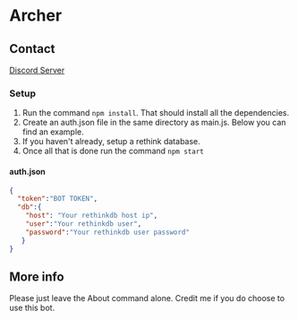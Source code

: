 # Archer
## Contact
[Discord Server](https://discord.gg/4E4pgNT)

### Setup
1. Run the command `npm install`. That should install all the dependencies.
2. Create an auth.json file in the same directory as main.js. Below you can find an example.
3. If you haven't already, setup a rethink database.
4. Once all that is done run the command `npm start`

#### auth.json
```json
{
  "token":"BOT TOKEN",
  "db":{
    "host": "Your rethinkdb host ip",
    "user":"Your rethinkdb user",
    "password":"Your rethinkdb user password"
   } 
}
```


## More info
Please just leave the About command alone. Credit me if you do choose to use this bot.